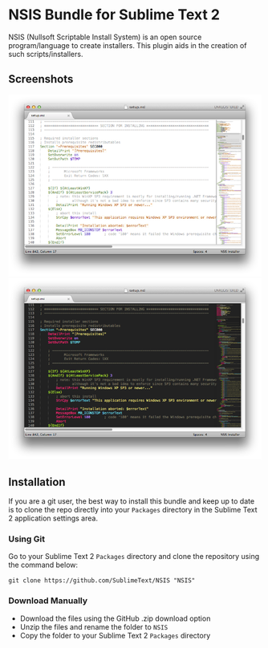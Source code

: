 # NSIS Bundle for Sublime Text 2

NSIS (Nullsoft Scriptable Install System) is an open source program/language to create installers. This plugin aids in the creation of such scripts/installers.

## Screenshots

![Expresso Soda](http://github.com/SublimeText/NSIS/raw/master/screenshots/expresso-soda.png)
![Monokai Soda](http://github.com/SublimeText/NSIS/raw/master/screenshots/monokai-soda.png)

## Installation

If you are a git user, the best way to install this bundle and keep up to date is to clone the repo directly into your `Packages` directory in the Sublime Text 2 application settings area.

### Using Git

Go to your Sublime Text 2 `Packages` directory and clone the repository using the command below:

    git clone https://github.com/SublimeText/NSIS "NSIS"

### Download Manually

* Download the files using the GitHub .zip download option
* Unzip the files and rename the folder to `NSIS`
* Copy the folder to your Sublime Text 2 `Packages` directory